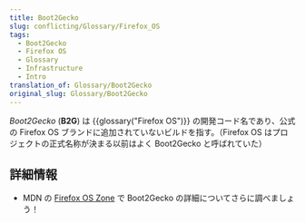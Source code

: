 ```yaml
---
title: Boot2Gecko
slug: conflicting/Glossary/Firefox_OS
tags:
  - Boot2Gecko
  - Firefox OS
  - Glossary
  - Infrastructure
  - Intro
translation_of: Glossary/Boot2Gecko
original_slug: Glossary/Boot2Gecko
---
```

_Boot2Gecko_ (**B2G**) は {{glossary("Firefox OS")}} の開発コード名であり、公式の Firefox OS ブランドに追加されていないビルドを指す。（Firefox OS はプロジェクトの正式名称が決まる以前はよく Boot2Gecko と呼ばれていた）

## 詳細情報

- MDN の [Firefox OS Zone](/ja/Firefox_OS) で Boot2Gecko の詳細についてさらに調べましょう！
